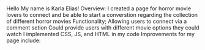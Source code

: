 # 
Hello My name is Karla Elias!
Overview: 
I created a page for horror movie lovers to connect and be able to start a converstion regarding the collection of different horror movies
Functionality;
Allowing users to connect via a comment setion
Could provide users with different movie options they could watch
I implemented CSS, JS, and HTML in my code
Improvements for my page include:

